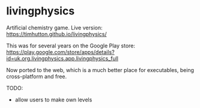 livingphysics
=============

Artificial chemistry game. Live version: https://timhutton.github.io/livingphysics/

This was for several years on the Google Play store: https://play.google.com/store/apps/details?id=uk.org.livingphysics.app.livingphysics_full

Now ported to the web, which is a much better place for executables, being cross-platform and free.

TODO:

- allow users to make own levels